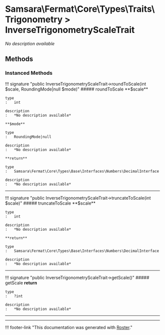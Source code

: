 # Samsara\Fermat\Core\Types\Traits\Trigonometry > InverseTrigonometryScaleTrait

*No description available*


## Methods


### Instanced Methods

!!! signature "public InverseTrigonometryScaleTrait->roundToScale(int $scale, RoundingMode|null $mode)"
    ##### roundToScale
    **$scale**

    type
    :   int

    description
    :   *No description available*

    **$mode**

    type
    :   RoundingMode|null

    description
    :   *No description available*

    **return**

    type
    :   Samsara\Fermat\Core\Types\Base\Interfaces\Numbers\DecimalInterface

    description
    :   *No description available*
    
---

!!! signature "public InverseTrigonometryScaleTrait->truncateToScale(int $scale)"
    ##### truncateToScale
    **$scale**

    type
    :   int

    description
    :   *No description available*

    **return**

    type
    :   Samsara\Fermat\Core\Types\Base\Interfaces\Numbers\DecimalInterface

    description
    :   *No description available*
    
---

!!! signature "public InverseTrigonometryScaleTrait->getScale()"
    ##### getScale
    **return**

    type
    :   ?int

    description
    :   *No description available*
    
---




---
!!! footer-link "This documentation was generated with [Roster](https://jordanrl.github.io/Roster/)."